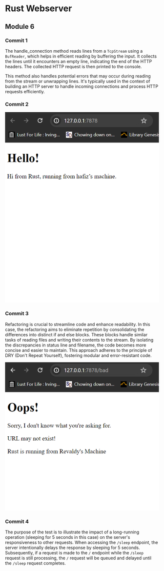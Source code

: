 # Rust Webserver

## Module 6

### Commit 1

The handle_connection method reads lines from a `TcpStream` using a `BufReader`, which helps in efficient reading by buffering the input. It collects the lines until it encounters an empty line, indicating the end of the HTTP headers. The collected HTTP request is then printed to the console.

This method also handles potential errors that may occur during reading from the stream or unwrapping lines. It's typically used in the context of building an HTTP server to handle incoming connections and process HTTP requests efficiently.

### Commit 2

![Commit 2](/assets/images/commit2.png)

### Commit 3

Refactoring is crucial to streamline code and enhance readability. In this case, the refactoring aims to eliminate repetition by consolidating the differences into distinct if and else blocks. These blocks handle similar tasks of reading files and writing their contents to the stream. By isolating the discrepancies in status line and filename, the code becomes more concise and easier to maintain. This approach adheres to the principle of DRY (Don't Repeat Yourself), fostering modular and error-resistant code.

![Commit 3](/assets/images/commit3.png)

### Commit 4

The purpose of the test is to illustrate the impact of a long-running operation (sleeping for 5 seconds in this case) on the server's responsiveness to other requests. When accessing the `/sleep` endpoint, the server intentionally delays the response by sleeping for 5 seconds. Subsequently, if a request is made to the `/` endpoint while the `/sleep` request is still processing, the `/` request will be queued and delayed until the `/sleep` request completes.